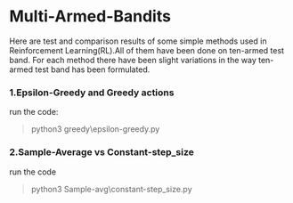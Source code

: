 # Multi-Armed-Bandits

Here are test and comparison results of some simple methods used in Reinforcement Learning(RL).All of them have been done on ten-armed test band.
For each method there have been slight variations in the way  ten-armed test band has been formulated.</br>

### 1.Epsilon-Greedy and Greedy actions

run the code:
>python3 greedy\epsilon-greedy.py

### 2.Sample-Average vs Constant-step_size

run the code
>python3 Sample-avg\constant-step_size.py
